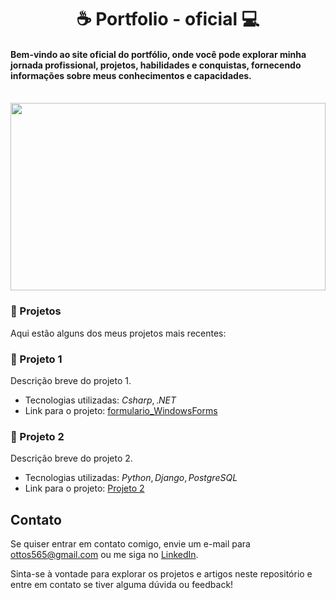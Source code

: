 **<h1 align="center"> ☕ Portfolio - oficial 💻</h1>**

 #### Bem-vindo ao site oficial do portfólio, onde você pode explorar minha jornada profissional, projetos, habilidades e conquistas, fornecendo informações sobre meus conhecimentos e capacidades.
 
<br>
<img src="https://miro.medium.com/v2/resize:fit:1400/format:webp/1*OlgqUIhvl5-9dZISlZ2-yQ.jpeg" width = "100%" height = "300px"/>

### 📌 Projetos

Aqui estão alguns dos meus projetos mais recentes:

### 📍 Projeto 1

Descrição breve do projeto 1.

- Tecnologias utilizadas: $Csharp, .NET$
- Link para o projeto: [formulario_WindowsForms](https://github.com/Otto-Samuel/formulario_WindowsForms)

### 📍 Projeto 2

Descrição breve do projeto 2.

- Tecnologias utilizadas: $Python, Django, PostgreSQL$
- Link para o projeto: [Projeto 2](link_para_o_projeto2)

<!--

## Artigos

Além dos projetos, também escrevo artigos sobre desenvolvimento de software. Aqui estão alguns dos meus artigos mais populares:

- [Título do Artigo 1](link_para_artigo1)
- [Título do Artigo 2](link_para_artigo2)

-->
## Contato

Se quiser entrar em contato comigo, envie um e-mail para ottos565@gmail.com ou me siga no [LinkedIn](https://www.linkedin.com/in/otto-samuel-597826187/).

Sinta-se à vontade para explorar os projetos e artigos neste repositório e entre em contato se tiver alguma dúvida ou feedback!





